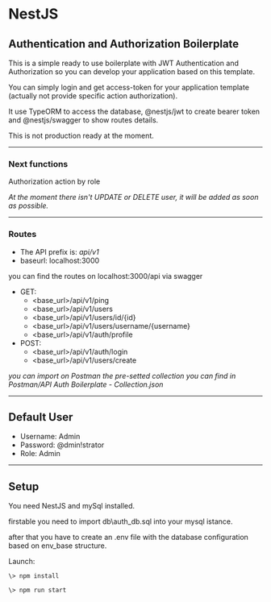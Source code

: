 # NestJS 
## Authentication and Authorization Boilerplate

This is a simple ready to use boilerplate with JWT Authentication and Authorization so you can develop your application based on this template.

You can simply login and get access-token for your application template (actually not provide specific action authorization).

It use TypeORM to access the database, @nestjs/jwt to create bearer token and @nestjs/swagger to show routes details.

This is not production ready at the moment.

---
### Next functions
Authorization action by role

*At the moment there isn't UPDATE or DELETE user, it will be added as soon as possible.*

---
### Routes
* The API prefix is: *api/v1*
* baseurl: localhost:3000

you can find the routes on localhost:3000/api via swagger

- GET:
  - <base_url>/api/v1/ping
  - <base_url>/api/v1/users
  - <base_url>/api/v1/users/id/{id}
  - <base_url>/api/v1/users/username/{username}
  - <base_url>/api/v1/auth/profile
- POST:
  - <base_url>/api/v1/auth/login
  - <base_url>/api/v1/users/create

*you can import on Postman the pre-setted collection you can find in Postman/API Auth Boilerplate - Collection.json*

---
## Default User

* Username: Admin
* Password: @dmin!strator
* Role:     Admin

---
## Setup

You need NestJS and mySql installed.

firstable you need to import db\auth_db.sql into your mysql istance.

after that you have to create an .env file with the database configuration based on env_base structure.

Launch:

`
\> npm install
`

`
\> npm run start
`